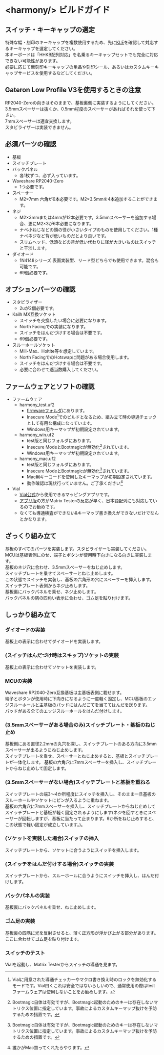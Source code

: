 # \<harmony/> ビルドガイド

## スイッチ・キーキャップの選定
特殊な幅・刻印のキーキャップを複数使用するため、先に[KLE](https://www.keyboard-layout-editor.com/##@@=%0AEsc&_a:0%3B&=!%0A1%0A%0A%0AF1&=%22%0A2%0A%0A%0AF2&=%23%0A3%0A%0A%0AF3&=$%0A4%0A%0A%0AF4&=%25%0A5%0A%0A%0AF5&=%2F&%0A6%0A%0A%0AF6&='%0A7%0A%0A%0AF7&=(%0A8%0A%0A%0AF8&=)%0A9%0A%0A%0AF9&=%0A0%0A%0A%0AF10&=%2F=%0A-%0A%0A%0AF11&=~%0A%5E%0A%0A%0AF12&=%7C%0A%C2%A5%0A%0A%0AIns&=%0ABS%0A%0A%0ADel%3B&@_w:1.5%3B&=%0ATab%0A%0A%0ACaps&=%0AQ%0A%0A%0AMute&=%0AW%0A%0A%0AEject&_a:4%3B&=%0AE&=%0AR&=%0AT&=%0AY&=%0AU&_a:0%3B&=%0AI%0A%0A%0APSc%0ASRq&=%0AO%0A%0A%0AScrLk&=%0AP%0A%0A%0APus%0ABrk&=%60%0A%2F@%0A%0A%0A%E2%86%91&_a:4%3B&=%7B%0A%5B&_x:0.25&w:1.25&h:2&w2:1.5&h2:1&x2:-0.25%3B&=%0AEnter%3B&@_w:1.75%3B&=%0ACtrl&_a:0%3B&=%0AA%0A%0A%0AVol%20Dn&=%0AS%0A%0A%0AVol%20Up&_a:4%3B&=%0AD&=%0AF%0A%0A%0A%0A%0A%0A%0A%0A%0A%2F_&=%0AG&=%0AH&=%0AJ%0A%0A%0A%0A%0A%0A%0A%0A%0A%2F_&_a:0%3B&=%0AK%0A%0A%0AHome&=%0AL%0A%0A%0APgUp&=%0A%2F%3B+%0A%0A%0A%E2%86%90&=*%0A%2F:%0A%0A%0A%E2%86%92&_a:4%3B&=%7B%0A%5D%3B&@_w:2.25%3B&=%0AShift&=%0AZ&=%0AX&=%0AC&=%0AV&=%0AB&=%0AN&=%0AM&_a:0%3B&=%3C%0A,%0A%0A%0AEnd&=%3E%0A.%0A%0A%0APgDn&=%3F%0A%2F%2F%0A%0A%0A%E2%86%93&_a:4%3B&=%2F_%0A%5C&_w:1.75%3B&=%0AShift%3B&@_x:1%3B&=%0AFn&=%0AAlt&_a:0%3B&=%0A%E5%8D%8A%2F%2F%E5%85%A8%0A%0A%0AGUI&_a:4&w:1.25%3B&=%0A%E7%84%A1%E5%A4%89%E6%8F%9B&_w:1.25%3B&=%0ASpace&_w:1.25%3B&=%0ASpace&_w:1.25%3B&=%0A%E5%A4%89%E6%8F%9B&_a:0%3B&=%0A%E3%82%AB%E3%81%B2%E3%83%AD%0A%0A%0AGUI&_a:4%3B&=%0AAlt&=%0AFn&_x:1&a:0%3B&=%0A%E2%86%91%0A%0A%0APgUp%3B&@_x:12%3B&=%0A%E2%86%90%0A%0A%0AHome&=%0A%E2%86%93%0A%0A%0APgDn&=%0A%E2%86%92%0A%0A%0AEnd)を確認して対応するキーキャップを選定してください。    
本キーボードは「HHKB配列対応」を名乗るキーキャップセットでも完全に対応できない可能性があります。  
必要に応じて無刻印キーキャップの単品や刻印シール、あるいはカスタムキーキャップサービスを使用するなどしてください。  

## Gateron Low Profile V3を使用するときの注意
RP2040-Zeroの向きはそのままで、基板裏側に実装するようにしてください。  
3.5mmスペーサーは抜くか、0.5mm程度のスペーサーがあればそれを使って下さい。  
7mmスペーサーは適宜交換します。  
スタビライザーは実装できません。

## 必須パーツの確認
- 基板
- スイッチプレート
- バックパネル
  - 各1枚ずつ、必ず入っています。
- Waveshare RP2040-Zero
  - 1つ必要です。
- スペーサー
  - M2×7mm 六角が6本必要です。M2×3.5mmを4本追加することができます。
- ネジ
  - M2×3mmまたは4mmが12本必要です。3.5mmスペーサーを追加する場合、更にM2×3が6本必要になります。
  - ナベ小ねじなどの頭の径が小さいタイプのものを使用してください。1種ナベネジなど背が低いものだとより良いです。
  - スリムヘッド、低頭などの背が低い代わりに径が大きいものはスイッチと干渉します。
- ダイオード
  - 1N4148シリーズ 表面実装型、リード型どちらでも使用できます。混合も可能です。
  - 69個必要です。
## オプションパーツの確認
- スタビライザー
  - 2uが2個必要です。
- Kailh MX互換ソケット
  - スイッチを交換したい場合に必要になります。
  - North Facingでの実装になります。
  - スイッチをはんだづけする場合は不要です。
  - 69個必要です。
- スルーホールソケット 
  - Mill-Max、Holtite等を想定しています。
  - North FacingでのHotswapに問題がある場合使用します。
  - スイッチをはんだづけする場合は不要です。
  - 必要に合わせて適当数購入してください。
## ファームウェアとソフトの確認
- ファームウェア
  - harmony_test.uf2
    - [firmwareフォルダ](/firmware)にあります。
    - Insecure Mode[^1]でのビルドとなるため、組み立て時の導通チェックとして有用な構成になっています。
    - Windows用キーマップが初期設定されています。
  - harmony_win.uf2
    - test版と同じフォルダにあります。
    - Insecure ModeとBootmagicが無効化[^2]されています。
    - Windows用キーマップが初期設定されています。
  - harmony_mac.uf2
    - test版と同じフォルダにあります。
    - Insecure ModeとBootmagicが無効化[^2]されています。
    - Mac用キーコードを使用したキーマップが初期設定されています。
    - 動作確認は現状行っていません。ご了承ください[^3]
- Vial
  - [Vial公式](https://vial.rocks/)から使用できるマッピングアプリです。
  - [アプリ版](https://get.vial.today/)の方がMatrix Testerの反応が早く、日本語配列にも対応しているのでお勧めです。
  - なくても導通検査ができない&キーマップ書き換えができないだけでなんとかなります。

[^1]:Vialに用意された導通チェッカーやマクロ書き換え時のロックを無効化するモードです。Vial曰くこれは安全ではないらしいので、通常使用の際はtestファームウェアは使用しないことをお勧めします。
[^2]:Bootmagic自体は有効ですが、Bootmagic起動のためのキーは存在しないマトリクス位置に指定しています。事故によるカスタムキーマップ抜けを予防するための措置です。
[^3]:誰かがMac買ってくれたらやります。

## ざっくり組み立て
基板のすべてのパーツを実装します。スタビライザーも実装してください。  
MCUは基板表側にのせ、端子とボタンが使用時下向きになる向きに実装します。  
基板のネジ穴に合わせ、3.5mmスペーサーをねじ止めします。  
スイッチプレートを乗せてスペーサーとねじ止めします。  
この状態でスイッチを実装し、基板の六角形の穴にスペーサーを挿入します。  
スイッチプレート表側からネジ止めします。  
基板裏にバックパネルを乗せ、ネジ止めします。  
バックパネルの隅の四角い表示に合わせ、ゴム足を貼り付けます。

## しっかり組み立て
### ダイオードの実装
基板上の表示に合わせてダイオードを実装します。
### (スイッチはんだづけ時はスキップ)ソケットの実装
基板上の表示に合わせてソケットを実装します。
### MCUの実装
Waveshare RP2040-Zero互換基板は主基板表側に載せます。  
端子とボタンが使用時に下向きになるように一度軽く固定し、MCU基板のエッジスルーホールと主基板のパッドにはんだごてを当ててはんだを送ります。  
パッドがある全てのエッジスルーホールをはんだ付けします。
### (3.5mmスペーサーがある場合のみ)スイッチプレート・基板のねじ止め
基板側にある直径2.2mmの丸穴を探し、スイッチプレートのある方向に3.5mmスペーサーが出るようにねじ止めします。  
スイッチプレートを乗せ、スペーサーとねじ止めすると、基板とスイッチプレートが一体化します。
基板の六角穴に7mmスペーサーを挿入し、スイッチプレートからねじ止めして固定します。
### (3.5mmスペーサーがない場合)スイッチプレートと基板を重ねる
スイッチプレートの端3～4か所程度にスイッチを挿入し、そのまま一旦基板のスルーホールやソケットにピンが入るように重ねます。  
基板の六角穴に7mmスペーサーを挿入し、スイッチプレートからねじ止めしてスイッチプレートと基板が軽く固定されるようにします(ネジを回すときにスペーサーが回転しますが、基板に当たって止まります。6か所をねじ止めすると、この状態で軽い固定が成立しています。)。
### (ソケットを実装した場合)スイッチの挿入
スイッチプレートから、ソケットに合うようにスイッチを挿入します。
### (スイッチをはんだ付けする場合)スイッチの実装
スイッチプレートから、スルーホールに合うようにスイッチを挿入し、はんだ付けします。
### バックパネルの実装
基板裏にバックパネルを乗せ、ねじ止めします。
### ゴム足の実装
基板裏の四隅に光を反射させると、薄く正方形が浮かび上がる部分があります。  
ここに合わせてゴム足を貼り付けます。
### スイッチのテスト
Vialを起動し、Matrix Testerからスイッチの導通を見ます。
